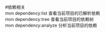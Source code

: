 #依赖相关  
mvn dependency:list  查看当前项目的已解析依赖  
mvn dependency:tree  查看当前项目的依赖树  
mvn dependency:analyze  分析当前项目的依赖  

